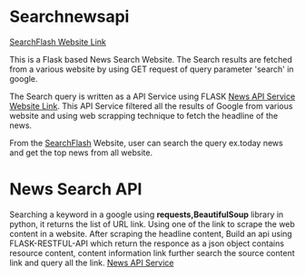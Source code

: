 # Searchnewsapi

[SearchFlash Website Link](http://searchflash.herokuapp.com/)

This is a Flask based News Search Website. The Search results are fetched from a various website by using GET request of query parameter 'search' in google.

The Search query is written as a API Service using FLASK [News API Service Website Link](http://newsapiservice.herokuapp.com/). 
This API Service filtered all the results of Google from various website and using web scrapping technique to fetch the headline of the news.


From the [SearchFlash](http://searchflash.herokuapp.com/) Website, user can search the query ex.today news and get the top news from all website.  




# News Search API  

Searching a keyword in a google using **requests,BeautifulSoup** library in python, it returns the list of URL link. Using one of the link to scrape the web content in a website. After scraping the headline content, Build an api using FLASK-RESTFUL-API which return the responce as a json object contains resource content, content information link further search the source content link and  query all the link.  [News API Service](http://newsapiservice.herokuapp.com/)


